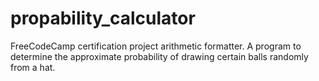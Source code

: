 # propability_calculator
FreeCodeCamp certification project arithmetic formatter. A program to determine the approximate probability of drawing certain balls randomly from a hat.
